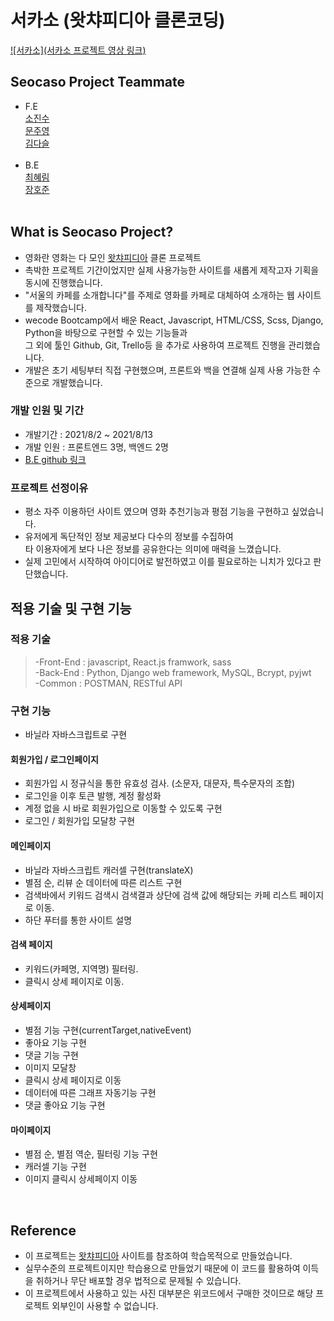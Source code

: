# 서카소 (왓챠피디아 클론코딩)

[![서카소](서카소 프로젝트 영상 링크)](https://youtube.com/V38oqwMjnoI)

## Seocaso Project Teammate

- F.E<br>
  [소진수](https://github.com/joshhhso)<br>
  [문주영](https://github.com/moonjuyoung1)<br>
  [김다슬](https://github.com/cocacollllla/)<br>
  <br>
- B.E<br>
  [최혜림](https://github.com/rimi0108)<br>
  [장호준](https://github.com/bigfanoftim)<br> 
  <br>

## What is Seocaso Project?

- 영화란 영화는 다 모인 [왓챠피디아](https://www.watchapedia.com/) 클론 프로젝트
- 촉박한 프로젝트 기간이었지만 실제 사용가능한 사이트를 새롭게 제작고자 기획을 동시에 진행했습니다.
- "서울의 카페를 소개합니다"를 주제로 영화를 카페로 대체하여 소개하는 웹 사이트를 제작했습니다.
- wecode Bootcamp에서 배운 React, Javascript, HTML/CSS, Scss, Django, Python을 바탕으로 구현할 수 있는 기능들과<br>
  그 외에 툴인 Github, Git, Trello등 을 추가로 사용하여 프로젝트 진행을 관리했습니다.
- 개발은 초기 세팅부터 직접 구현했으며, 프론트와 백을 연결해 실제 사용 가능한 수준으로 개발했습니다.

### 개발 인원 및 기간

- 개발기간 : 2021/8/2 ~ 2021/8/13
- 개발 인원 : 프론트엔드 3명, 백엔드 2명
- [B.E github 링크](https://github.com/wecode-bootcamp-korea/23-1st-Seocaso-backend)

### 프로젝트 선정이유

- 평소 자주 이용하던 사이트 였으며 영화 추천기능과 평점 기능을 구현하고 싶었습니다.
- 유저에게 독단적인 정보 제공보다 다수의 정보를 수집하여<br>타 이용자에게 보다 나은 정보를 공유한다는 의미에 매력을 느꼈습니다.
- 실제 고민에서 시작하여 아이디어로 발전하였고 이를 필요로하는 니치가 있다고 판단했습니다.

## 적용 기술 및 구현 기능

### 적용 기술

> -Front-End : javascript, React.js framwork, sass<br>
> -Back-End : Python, Django web framework, MySQL, Bcrypt, pyjwt<br>
> -Common : POSTMAN, RESTful API

### 구현 기능
- 바닐라 자바스크립트로 구현

#### 회원가입 / 로그인페이지

- 회원가입 시 정규식을 통한 유효성 검사. (소문자, 대문자, 특수문자의 조합)
- 로그인을 이후 토큰 발행, 계정 활성화
- 계정 없을 시 바로 회원가입으로 이동할 수 있도록 구현
- 로그인 / 회원가입 모달창 구현

#### 메인페이지

- 바닐라 자바스크립트 캐러셀 구현(translateX)
- 별점 순, 리뷰 순 데이터에 따른 리스트 구현
- 검색바에서 키워드 검색시 검색결과 상단에 검색 값에 해당되는 카페 리스트 페이지로 이동.
- 하단 푸터를 통한 사이트 설명

#### 검색 페이지

- 키워드(카페명, 지역명) 필터링.
- 클릭시 상세 페이지로 이동.

#### 상세페이지

- 별점 기능 구현(currentTarget,nativeEvent)
- 좋아요 기능 구현
- 댓글 기능 구현
- 이미지 모달창
- 클릭시 상세 페이지로 이동
- 데이터에 따른 그래프 자동기능 구현
- 댓글 좋아요 기능 구현

#### 마이페이지

- 별점 순, 별점 역순, 필터링 기능 구현
- 캐러셀 기능 구현
- 이미지 클릭시 상세페이지 이동

<br>

## Reference

- 이 프로젝트는 [왓챠피디아](https://www.watchapedia.com/) 사이트를 참조하여 학습목적으로 만들었습니다.
- 실무수준의 프로젝트이지만 학습용으로 만들었기 때문에 이 코드를 활용하여 이득을 취하거나 무단 배포할 경우 법적으로 문제될 수 있습니다.
- 이 프로젝트에서 사용하고 있는 사진 대부분은 위코드에서 구매한 것이므로 해당 프로젝트 외부인이 사용할 수 없습니다.
